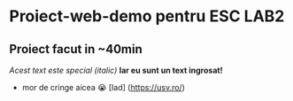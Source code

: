 # Proiect-web-demo pentru ESC LAB2
##  Proiect facut in ~40min
*Acest text este special (italic)*
**Iar eu sunt un text ingrosat!**
- mor de cringe aicea :sob:
[Iad] (https://usv.ro/)